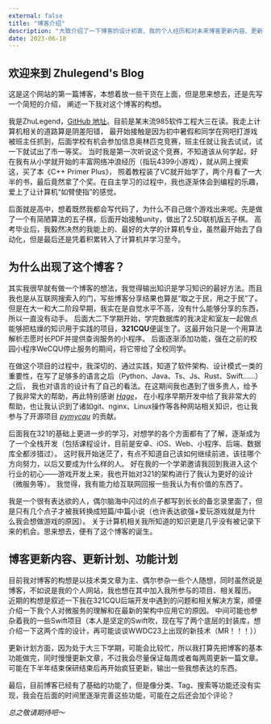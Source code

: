 ```yaml
---
external: false
title: "博客介绍"
description: "大致介绍了一下博客的设计初衷、我的个人经历和对未来博客更新内容、更新周期的规划"
date: 2023-06-18
---
```

## 欢迎来到 Zhulegend's Blog

这是这个网站的第一篇博客，本想着放一些干货在上面，但是思来想去，还是先写一个简短的介绍， 阐述一下我对这个博客的构想。

我是ZhuLegend，[GitHub 地址](https://github.com/ZhuLegend)。目前是某末流985软件工程大三在读。我走上计算机相关的道路算是阴差阳错，
最开始接触是因为初中暑假和同学在网吧打游戏被班主任抓到，后面学校有机会参加信息奥林匹克竞赛，班主任就让我去试试，试一下就试出了市一等奖。
当时我是第一次听说这个竞赛，不知道该从何学起，好在我有从小学就开始的丰富网络冲浪经历（指玩4399小游戏），就从网上搜索这，买了本《C++ Primer Plus》，
照着教程装了VC就开始学了，两个月看了一大半的书，最后竟然拿了个奖。在自主学习的过程中，我也逐渐体会到编程的乐趣，爱上了让计算机“如臂使指”的感觉。

后面就是高中，想着既然我都会写代码了，为什么不自己做个游戏出来呢。先是做了一个有简陋算法的五子棋，后面开始接触unity，做出了2.5D联机版五子棋。
高考毕业后，我毅然决然的我能上的、最好的大学的计算机专业，虽然最开始去了自动化，但是最后还是凭着积累转入了计算机并学习至今。

## 为什么出现了这个博客？

其实我很早就有做一个博客的想法，我觉得输出知识是学习知识的最好方法。而且我也是从互联网搜索入的门，写些博客分享结果也算是“取之于民，用之于民”了。
但是在大一和大二阶段早期，我实在是自觉水平不高，没有什么能够分享的东西，所以一直没有动手。
后面大二下学期开始，学完数据库的我决定和室友一起做点能够把枯燥的知识用于实践的项目，**321CQU**便诞生了。这最开始只是一个用算法解析志愿时长PDF并提供查询服务的小程序。
后面逐渐添加功能，强在之前的校园小程序WeCQU停止服务的期间，将它带给了全校同学。

在做这个项目的过程中，我深切的、通过实践，知道了软件架构、设计模式一类的重要性，在写了足够多的语言之后（Python、Java、Ts、Js、Rust、Swift……）之后，
我也对语言的设计有了自己的看法。在这期间我也遇到了很多贵人，给予了我非常大的帮助，再此特别感谢
[*Hage*](https://github.com/Hagb)，
在小程序早期开发中给了我非常大的帮助，也让我认识到了诸如git、nginx、Linux操作等各种网站相关知识，也让我参与了开源项目
[*pymycqu*](https://github.com/Hagb/pymycqu) 的贡献。

后面我在321的基础上更进一步的学习，对想学的各个方面都有了了解，逐渐成为了一个全栈开发（包括课程设计，目前是安卓、iOS、Web、小程序、后端、数据库全都涉猎过）。
这时我开始迷茫了，有点不知道自己该如何继续前进，该往哪个方向努力，以后又要成为什么样的人。
好在我的一个学弟邀请我回到我进入这个行业的初心——游戏开发上来，我也开始对321的架构进行了我认为更好的设计（微服务等）。
我觉得，我有能力给互联网回报一些我认为有价值的东西了。

我是一个很有表达欲的人，偶尔脑海中闪过的点子都写到长长的备忘录里面了，但是只有几个点子才被我转换成短篇/中篇小说（也许表达欲强+爱玩游戏就是为什么我会想做游戏的原因）。
关于计算机相关我所知道的知识更是几乎没有被记录下来的机会。思来想去，便有了这个博客的诞生。

## 博客更新内容、更新计划、功能计划

目前我对博客的构想是以技术类文章为主、偶尔参杂一些个人随想，同时虽然说是博客，不如说是我的个人网站，我也想在其中加入我所参与的项目、相关履历。
近期的构想是叙述一下我在321CQU后端开发中遇到的问题和相关解决方案，顺便介绍一下我个人对微服务的理解和在最新的架构中应用它的原因。
中间可能也参杂着我的一些Swift项目（本人是坚定的Swift吹，现在写了两个底层的封装库，想介绍一下这两个库的设计，再可能谈谈WWDC23上出现的新技术（MR！！！））

更新计划方面，因为处于大三下学期，可能会比较忙，所以我打算先把博客的基本功能做完，同时慢慢更新文章，不过我会尽量保证每周或者每两周更新一篇文章。
可能在下半年结束保研结束后再开始疯狂更新，输出一些我想表达的东西。

最后，目前博客已经有了基础的功能了，但是像分类、Tag、搜索等功能还没有实现，我会在后面的时间里逐渐完善这些功能，可能在之后还会加个评论？

*总之敬请期待吧～*